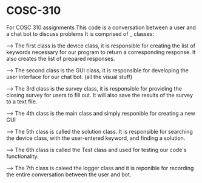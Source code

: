 # COSC-310
For COSC 310 assignments 
This code is a conversation between a user and a chat bot to discuss problems 
It is comprised of _ classes:

--> The first class is the device class, it is responsible for creating the list of keywords necessary for our program to return a corresponding response. It also creates the list     of prepared responses.

--> The second class is the GUI class, it is responsible for developing the user interface for our chat bot. (all the visual stuff)

--> The 3rd class is the survey class, it is responsible for providing the closing survey for users to fill out. It will also save the results of the survey to a text file.

--> The 4th class is the main class and simply responible for creating a new GUI 

--> The 5th class is called the solution class. It is responsible for searching the device class, with the user-entered keyword, and finding a solution.

--> The 6th class is called the Test class and used for testing our code's functionality. 

--> The 7th class is caleed the logger class and it is reponible for recording the entire conversation between the user and bot. 
